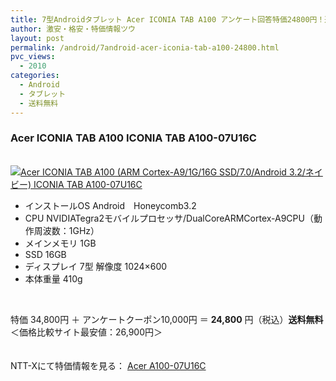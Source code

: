 ```yaml
---
title: 7型Androidタブレット Acer ICONIA TAB A100 アンケート回答特価24800円！送料無料！
author: 激安・格安・特価情報ツウ
layout: post
permalink: /android/7android-acer-iconia-tab-a100-24800.html
pvc_views:
  - 2010
categories:
  - Android
  - タブレット
  - 送料無料
---
```

### Acer ICONIA TAB A100 ICONIA TAB A100-07U16C

<div class="img-bg2 img_L">
  <a href="http://px.a8.net/svt/ejp?a8mat=ZYP6S+8IMA3E+S1Q+BWGDT&#038;a8ejpredirect=http://nttxstore.jp/_II_EI13774592" target="_blank" title="Acer ICONIA TAB A100 (ARM Cortex-A9/1G/16G SSD/7.0/Android 3.2/ネイビー) ICONIA TAB A100-07U16C"><br /> <img border="0" alt="Acer ICONIA TAB A100 (ARM Cortex-A9/1G/16G SSD/7.0/Android 3.2/ネイビー) ICONIA TAB A100-07U16C" src="http://i1.wp.com/image.nttxstore.jp/l2_images/E/EI/EI13774592.jpg?w=120" data-recalc-dims="1" /></a>
</div>

<!--more-->

  * インストールOS Android　Honeycomb3.2
  * CPU NVIDIATegra2モバイルプロセッサ/DualCoreARMCortex-A9CPU（動作周波数：1GHz）
  * メインメモリ 1GB
  * SSD 16GB
  * ディスプレイ 7型 解像度 1024&#215;600
  * 本体重量 410g

<br clear="all" />

特価 34,800円 ＋ アンケートクーポン10,000円 ＝ <span class="tokka-price"><strong>24,800</strong></span> 円（税込）**送料無料**  
＜価格比較サイト最安値：26,900円＞

　  
NTT-Xにて特価情報を見る： <span class="fs150p"><a href="http://px.a8.net/svt/ejp?a8mat=ZYP6S+8IMA3E+S1Q+BWGDT&#038;a8ejpredirect=http://nttxstore.jp/_II_EI13774592" target="_blank">Acer A100-07U16C</a></span>